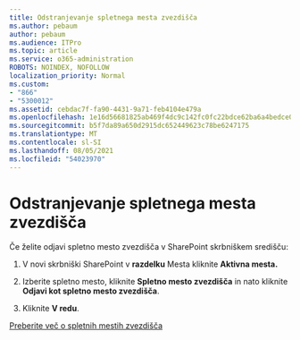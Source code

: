 ```yaml
---
title: Odstranjevanje spletnega mesta zvezdišča
ms.author: pebaum
author: pebaum
ms.audience: ITPro
ms.topic: article
ms.service: o365-administration
ROBOTS: NOINDEX, NOFOLLOW
localization_priority: Normal
ms.custom:
- "866"
- "5300012"
ms.assetid: cebdac7f-fa90-4431-9a71-feb4104e479a
ms.openlocfilehash: 1e16d56681825ab469f4dc9c142fc0fc22bdce62ba6a4bedce0ad8f488acf71f
ms.sourcegitcommit: b5f7da89a650d2915dc652449623c78be6247175
ms.translationtype: MT
ms.contentlocale: sl-SI
ms.lasthandoff: 08/05/2021
ms.locfileid: "54023970"
---
```

# <a name="remove-a-hub-site"></a>Odstranjevanje spletnega mesta zvezdišča

Če želite odjavi spletno mesto zvezdišča v SharePoint skrbniškem središču:
  
1. V novi skrbniški SharePoint v **razdelku** Mesta kliknite **Aktivna mesta.**

2. Izberite spletno mesto, kliknite **Spletno mesto zvezdišča** in nato kliknite **Odjavi kot spletno mesto zvezdišča**.

3. Kliknite **V redu**.

[Preberite več o spletnih mestih zvezdišča](https://support.office.com/article/what-is-a-sharepoint-hub-site-fe26ae84-14b7-45b6-a6d1-948b3966427f)
  